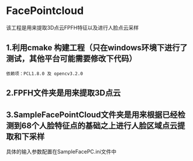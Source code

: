 # FacePointcloud
该工程是用来提取3D点云FPFH特征以及进行人脸点云采样



## 1.利用cmake 构建工程（只在windows环境下进行了测试，其他平台可能需要修改下代码）
	依赖项：PCL1.8.0 及 opencv3.2.0
## 2.FPFH文件夹是用来提取3D点云
## 3.SampleFacePointCloud文件夹是用来根据已经检测到68个人脸特征点的基础之上进行人脸区域点云提取和下采样
具体的输入参数配置在SampleFacePC.ini文件中
